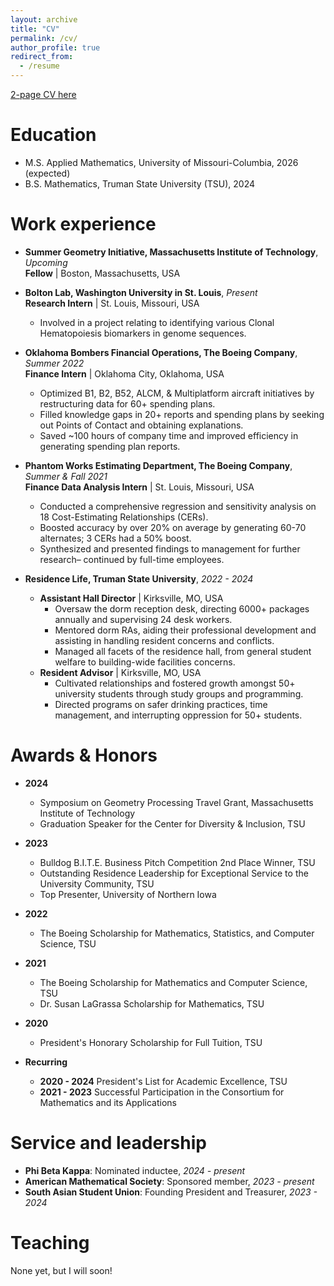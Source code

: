 ```yaml
---
layout: archive
title: "CV"
permalink: /cv/
author_profile: true
redirect_from:
  - /resume
---
```


[2-page CV here](/files/Research_Resume__Krishna_Chebolu.pdf)

Education
=======
* M.S. Applied Mathematics, University of Missouri-Columbia, 2026 (expected)
* B.S. Mathematics, Truman State University (TSU), 2024

Work experience
======
* **Summer Geometry Initiative, Massachusetts Institute of Technology**, _Upcoming_ \
**Fellow** | Boston, Massachusetts, USA

* **Bolton Lab, Washington University in St. Louis**, _Present_ \
**Research Intern** | St. Louis, Missouri, USA
  * Involved in a project relating to identifying various Clonal Hematopoiesis biomarkers in genome sequences.

* **Oklahoma Bombers Financial Operations, The Boeing Company**, _Summer 2022_ \
**Finance Intern** | Oklahoma City, Oklahoma, USA
  * Optimized B1, B2, B52, ALCM, \& Multiplatform aircraft initiatives by restructuring data for 60+ spending plans.
  * Filled knowledge gaps in 20+ reports and spending plans by seeking out Points of Contact and obtaining explanations.
  * Saved ~100 hours of company time and improved efficiency in generating spending plan reports.

* **Phantom Works Estimating Department, The Boeing Company**, _Summer & Fall 2021_ \
**Finance Data Analysis Intern** | St. Louis, Missouri, USA
  * Conducted a comprehensive regression and sensitivity analysis on 18 Cost-Estimating Relationships (CERs).
  * Boosted accuracy by over 20\% on average by generating 60-70 alternates; 3 CERs had a 50\% boost.
  * Synthesized and presented findings to management for further research– continued by full-time employees.

* **Residence Life, Truman State University**, _2022 - 2024_ 
  * **Assistant Hall Director** | Kirksville, MO, USA
    * Oversaw the dorm reception desk, directing 6000+ packages annually and supervising 24 desk workers.
    * Mentored dorm RAs, aiding their professional development and assisting in handling resident concerns and conflicts.
    * Managed all facets of the residence hall, from general student welfare to building-wide facilities concerns.
  * **Resident Advisor** | Kirksville, MO, USA
    * Cultivated relationships and fostered growth amongst 50+ university students through study groups and programming.
    * Directed programs on safer drinking practices, time management, and interrupting oppression for 50+ students.
  
Awards & Honors
======
* **2024**
  * Symposium on Geometry Processing Travel Grant, Massachusetts Institute of Technology
  * Graduation Speaker for the Center for Diversity \& Inclusion, TSU
* **2023**
  * Bulldog B.I.T.E. Business Pitch Competition 2nd Place Winner, TSU
  * Outstanding Residence Leadership for Exceptional Service to the University Community, TSU
  * Top Presenter, University of Northern Iowa
* **2022**
  * The Boeing Scholarship for Mathematics, Statistics, and Computer Science, TSU
* **2021**
  * The Boeing Scholarship for Mathematics and Computer Science, TSU
  * Dr. Susan LaGrassa Scholarship for Mathematics, TSU 
* **2020**
  * President's Honorary Scholarship for Full Tuition, TSU

* **Recurring**
  - __2020 - 2024__ President's List for Academic Excellence, TSU
  - __2021 - 2023__ Successful Participation in the Consortium for Mathematics and its Applications
  
Service and leadership
======
- **Phi Beta Kappa**: Nominated inductee, _2024 - present_
- **American Mathematical Society**: Sponsored member, _2023 - present_
- **South Asian Student Union**: Founding President and Treasurer, _2023 - 2024_

Teaching 
======
None yet, but I will soon!
